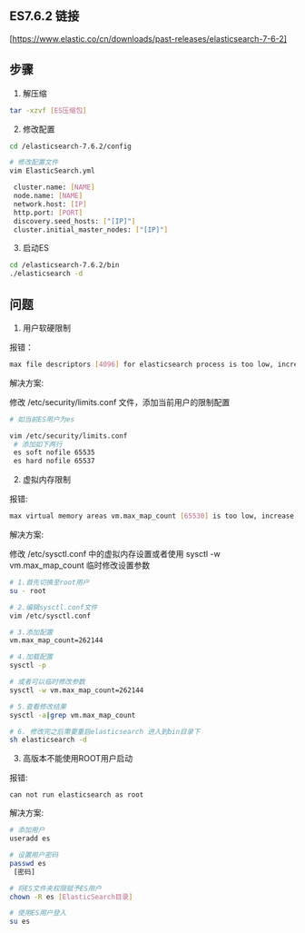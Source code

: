 ## ES7.6.2 链接
[https://www.elastic.co/cn/downloads/past-releases/elasticsearch-7-6-2]

## 步骤

1. 解压缩

```bash
tar -xzvf [ES压缩包]

```

2. 修改配置

```bash
cd /elasticsearch-7.6.2/config

# 修改配置文件
vim ElasticSearch.yml

 cluster.name: [NAME]
 node.name: [NAME]
 network.host: [IP]
 http.port: [PORT]
 discovery.seed_hosts: ["[IP]"]
 cluster.initial_master_nodes: ["[IP]"]

```

3. 启动ES

```bash
cd /elasticsearch-7.6.2/bin
./elasticsearch -d
```

## 问题

1. 用户软硬限制 

报错：

```bash
max file descriptors [4096] for elasticsearch process is too low, increase to at least
```

解决方案:

修改 /etc/security/limits.conf 文件，添加当前用户的限制配置

```bash
# 如当前ES用户为es

vim /etc/security/limits.conf
 # 添加如下两行
 es soft nofile 65535
 es hard nofile 65537
```

2. 虚拟内存限制

报错:

```bash
max virtual memory areas vm.max_map_count [65530] is too low, increase to at least [262144]
```

解决方案:

修改 /etc/sysctl.conf 中的虚拟内存设置或者使用 sysctl -w vm.max_map_count 临时修改设置参数

```bash
# 1.首先切换至root用户
su - root

# 2.编辑sysctl.conf文件
vim /etc/sysctl.conf

# 3.添加配置
vm.max_map_count=262144

# 4.加载配置
sysctl -p

# 或者可以临时修改参数
sysctl -w vm.max_map_count=262144

# 5.查看修改结果
sysctl -a|grep vm.max_map_count

# 6. 修改完之后需要重启elasticsearch 进入到bin目录下
sh elasticsearch -d
```

3. 高版本不能使用ROOT用户启动

报错:

```
can not run elasticsearch as root
```

解决方案:

```bash
# 添加用户
useradd es

# 设置用户密码
passwd es
 [密码]

# 将ES文件夹权限赋予ES用户
chown -R es [ElasticSearch目录]

# 使用ES用户登入
su es
```
